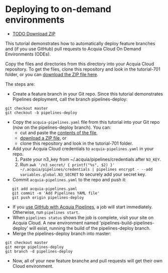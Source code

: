 # Deploying to on-demand environments

* [TODO Download ZIP](http://tutorials.pipeline-dev.services.acquia.io/pipelinestutorial501.zip)

This tutorial demonstrates how to automatically deploy feature branches and (if
you use GitHub) pull requests to Acquia Cloud On Demand Environments (ODEs).

Copy the files and directories from this directory into your Acquia Cloud
repository. To get the files, clone this repository and look in the
tutorial-701 folder, or you can
[download the ZIP file here](http://tutorials.pipeline-dev.services.acquia.io/pipelinestutorial701.zip).

The steps are:

* Create a feature branch in your Git repo.  Since this tutorial demonstrates Pipelines deployment, call the branch pipelines-deploy:
```
git checkout master
git checkout -b pipelines-deploy
```
* Copy the `acquia-pipelines.yaml` file from this tutorial into your Git repo (now on the pipelines-deploy branch). You can:
  * cut and paste the [contents of the file](https://raw.githubusercontent.com/acquia/pipelines-examples/master/tutorial-701/acquia-pipelines.yaml),
  * [download a ZIP file](http://tutorials.pipeline-dev.services.acquia.io/pipelinestutorial701.zip), or
  * clone this repository and look in the tutorial-701 folder.
* Add your Acquia Cloud credentials to `acquia-pipelines.yaml` in your repo.
  1. Paste your n3_key from ~/.acquia/pipelines/credentials after `N3_KEY`.
  2. Run `awk '/n3_secret/ { printf("%s", $2) }' ~/.acquia/pipelines/credentials | pipelines encrypt - --add variables.global.N3_SECRET` to securely add your secret key.
* Commit `acquia-pipelines.yaml` to the repo and push it:
```
   git add acquia-pipelines.yaml
   git commit -m 'Add Pipelines YAML file'
   git push origin pipelines-deploy
```
* If you [use GitHub with Acquia Pipelines](https://docs.acquia.com/pipelines/github), a job will start immediately.  Otherwise, run ```pipelines start```.
* When ```pipelines status``` shows the job is complete, visit your site on Acquia Cloud. A new environment named 'pipelines-build-pipelines-deploy' will exist, running the build of the pipelines-deploy branch.
* Merge the pipelines-deploy branch into master:
```
git checkout master
git merge pipelines-deploy
git branch -d pipelines-deploy
```
* Now, all of your new feature branche and pull requests will get their own Cloud environment.
